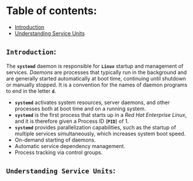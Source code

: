 # **Table of contents**:
  - [Introduction](#introduction)
  - [Understanding Service Units](#understanding-service-units)
 

## **`Introduction`**:

The **`systemd`** daemon is responsible for **`Linux`** startup and management of services. *Daemons* are processes that typically run in the background and are generally started automatically at boot time, continuing until shutdown or manually stopped. It is a convention for the names of daemon programs to end in the letter **`d`**.
  - **`systemd`** activates system resources, server daemons, and other processes both at boot time and on a running system.
  - **`systemd`** is the first process that starts up in a *Red Hat Enterprise Linux*, and it is therefore given a Process ID (**`PID`**) of 1. 
  - **`systemd`** provides parallelization capabilities, such as the startup of multiple services simultaneously, which increases system boot speed.
  - On-demand starting of daemons.
  - Automatic service dependency management.
  - Process tracking via control groups.

## **`Understanding Service Units`**:
